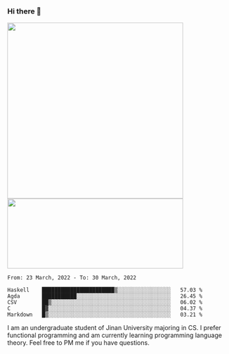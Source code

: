 ### Hi there 👋

<!--
**pe200012/pe200012** is a ✨ _special_ ✨ repository because its `README.md` (this file) appears on your GitHub profile.

Here are some ideas to get you started:

- 🔭 I’m currently working on ...
- 🌱 I’m currently learning ...
- 👯 I’m looking to collaborate on ...
- 🤔 I’m looking for help with ...
- 💬 Ask me about ...
- 📫 How to reach me: ...
- 😄 Pronouns: ...
- ⚡ Fun fact: ...
-->
<p>
    <img width="400em" src="https://github-readme-stats.vercel.app/api?username=pe200012&show_icons=true&icon_color=f44336&title_color=757de8">
    <img width="400em" height="159em" src="https://github-readme-stats.vercel.app/api/top-langs/?username=pe200012&hide=html,cmake,css&title_color=757de8&layout=compact">
</p>

<!--START_SECTION:waka-->
```text
From: 23 March, 2022 - To: 30 March, 2022

Haskell    ███████████████████████▒░░░░░░░░░░░░░░░░░   57.03 % 
Agda       ███████████░░░░░░░░░░░░░░░░░░░░░░░░░░░░░░   26.45 % 
CSV        ██▒░░░░░░░░░░░░░░░░░░░░░░░░░░░░░░░░░░░░░░   06.02 % 
C          █▓░░░░░░░░░░░░░░░░░░░░░░░░░░░░░░░░░░░░░░░   04.37 % 
Markdown   █▒░░░░░░░░░░░░░░░░░░░░░░░░░░░░░░░░░░░░░░░   03.21 % 
```
<!--END_SECTION:waka-->

I am an undergraduate student of Jinan University majoring in CS. I prefer functional programming and am currently learning programming language theory. Feel free to PM me if you have questions.
